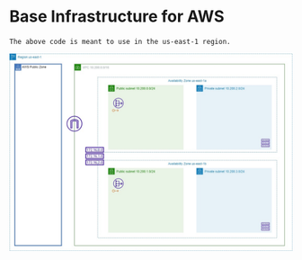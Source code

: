 # Base Infrastructure for AWS

    The above code is meant to use in the us-east-1 region.

![image](./images/diagram.jpg)
